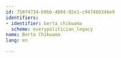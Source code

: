 ```yaml
---
id: 758f4734-b9bb-4004-92e1-c9474b0346e9
identifiers:
- identifier: berta_chikwama
  scheme: everypolitician_legacy
name: Berta Chikwama
lang: en

---
```

